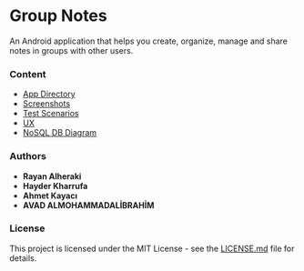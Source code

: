 # Group Notes
An Android application that helps you create, organize,  manage and share notes in groups with other users.<br />
### Content
- [App Directory](https://github.com/rayanalheraki/group_notes/tree/main/application/GroupNotes)
- [Screenshots](https://github.com/rayanalheraki/group_notes/tree/main/screenshots)
- [Test Scenarios](https://github.com/rayanalheraki/group_notes/blob/main/test_scenarios/test_scenarios.md)
- [UX](https://github.com/rayanalheraki/group_notes/tree/main/UX)
- [NoSQL DB Diagram](https://github.com/rayanalheraki/group_notes/blob/main/noSql-db-diyagrami/groupNotesDB.png)

### Authors
* **Rayan Alheraki**
* **Hayder Kharrufa**
* **Ahmet Kayacı**
* **AVAD ALMOHAMMADALİBRAHİM**

### License

This project is licensed under the MIT License - see the [LICENSE.md](LICENSE.md) file for details.
